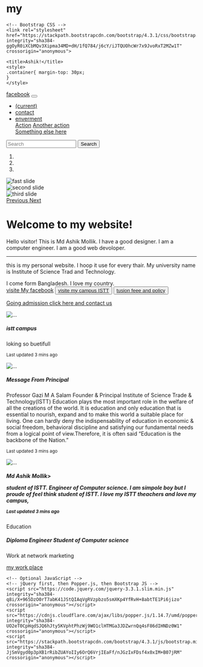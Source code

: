 # my
<!doctype html>
<html lang="en">
  <head>
    <!-- Required meta tags -->
    <meta charset="utf-8">
    <meta name="viewport" content="width=device-width, initial-scale=1, shrink-to-fit=no">

    <!-- Bootstrap CSS -->
    <link rel="stylesheet" href="https://stackpath.bootstrapcdn.com/bootstrap/4.3.1/css/bootstrap.min.css" integrity="sha384-ggOyR0iXCbMQv3Xipma34MD+dH/1fQ784/j6cY/iJTQUOhcWr7x9JvoRxT2MZw1T" crossorigin="anonymous">

    <title>Ashik!</title>
	<style>
	.container{ margin-top: 30px;
	}
	</style>
  </head>
  <body>
<nav class="navbar navbar-expand-lg navbar-dark bg-dark">
  <a class="navbar-brand" href="https://www.facebook.com/profile.php?id=100034808524165">facebook</a>
  <button class="navbar-toggler" type="button" data-toggle="collapse" data-target="#navbarSupportedContent" aria-controls="navbarSupportedContent" aria-expanded="false" aria-label="Toggle navigation">
    <span class="navbar-toggler-icon"></span>
  </button>

  <div class="collapse navbar-collapse" id="navbarSupportedContent">
    <ul class="navbar-nav mr-auto">
      <li class="nav-item active">
        <a class="nav-link" href="https://www.facebook.com/isttdhaka/"> <span class="sr-only">(current)</span></a>
      </li>
      <li class="nav-item">
        <a class="nav-link" href="https://www.facebook.com/isttdhaka/">contact</a>
      </li>
      <li class="nav-item dropdown">
        <a class="nav-link dropdown-toggle" href="http://www.infinitybd-my.com/" id="navbarDropdown" role="button" data-toggle="dropdown" aria-haspopup="true" aria-expanded="false">
         enverment
        </a>
        <div class="dropdown-menu" aria-labelledby="navbarDropdown">
          <a class="dropdown-item" href="https://www.facebook.com/isttdhaka/">Action</a>
          <a class="dropdown-item" href="https://www.facebook.com/profile.php?id=100034808524165">Another action</a>
          <div class="dropdown-divider"></div>
          <a class="dropdown-item" href="http://www.infinitybd-my.com/">Something else here</a>
        </div>
      </li>
    </ul>
    <form class="form-inline my-2 my-lg-0">
      <input class="form-control mr-sm-2" type="search" placeholder="Search" aria-label="Search">
      <button class="btn btn-outline-success my-2 my-sm-0" type="submit">Search</button>
    </form>
  </div>
</nav>
  <div id="carouselExampleIndicators" class="carousel slide" data-ride="carousel">
  <ol class="carousel-indicators">
    <li data-target="#carouselExampleIndicators" data-slide-to="0" class="active"></li>
    <li data-target="#carouselExampleIndicators" data-slide-to="1"></li>
    <li data-target="#carouselExampleIndicators" data-slide-to="2"></li>
  </ol>
  <div class="carousel-inner">
    <div class="carousel-item active">
      <img src="o.jpg" class="d-block w-100" alt="fast slide">
    </div>
    <div class="carousel-item">
      <img src="n.jpg" class="d-block w-100" alt="second slide">
    </div>
    <div class="carousel-item">
      <img src="j.jpg" class="d-block w-100" alt="third slide">
    </div>
  </div>
  <a class="carousel-control-prev" href="#carouselExampleIndicators" role="button" data-slide="prev">
    <span class="carousel-control-prev-icon" aria-hidden="true"></span>
    <span class="sr-only">Previous</span>
  </a>
  <a class="carousel-control-next" href="#carouselExampleIndicators" role="button" data-slide="next">
    <span class="carousel-control-next-icon" aria-hidden="true"></span>
    <span class="sr-only">Next</span>
  </a>
</div>
<div class="container">
  <!-- Content here -->
</div>
<div class="container">
 <div class="jumbotron">
  <h1 class="display-4">Welcome to my website!</h1>
  <p class="lead">Hello visitor! This is Md Ashik Mollik. I have a good designer. I am a computer engineer.
  I am a good web devoloper. </p>
  <hr class="my-4">
  <p>this is my personal website. I hoop it use for every thair. 
  My university name is Institute of Science Trad and Technology.</p>
  I come form Bangladesh. I love my country.<br><a href="https://www.facebook.com/profile.php?id=100034808524165">visite My facebook</a>
  <button><a href="http://istt.edu.bd/">visite my campus ISTT</a></button>
  <button><a href="http://istt.edu.bd/tution-fee"> tusion feee and policy</a></button>


  <a class="btn btn-primary btn-lg" href="https://istt.edu.bd/contact/" role="button">Going admission click here and contact us</a>
</div>
</div>
<div class="container">
  <div class="card-deck">
  <div class="card">
    <img src="4.jpg" class="card-img-top" alt="...">
    <div class="card-body">
      <h5 class="card-title">istt campus</h5>
      <p class="card-text">loking so buetifull</p>
      <p class="card-text"><small class="text-muted">Last updated 3 mins ago</small></p>
    </div>
  </div>
  <div class="card">
    <img src="2.jpg" class="card-img-top" alt="...">
    <div class="card-body">
      <h5 class="card-title">Message From Principal</h5>
      <p class="card-text">Professor Gazi M A Salam
Founder & Principal
Institute of Science Trade & Technology(ISTT)
Education plays the most important role in the welfare of all the creations of the world. It is education and only education that is essential to nourish, expand and to make this world a suitable place for living. One can hardly deny the indispensability of education in economic & social freedom, behavioral discipline and satisfying our fundamental needs from a logical point of view.Therefore, it is often said “Education is the backbone of the Nation.”</p>
      <p class="card-text"><small class="text-muted">Last updated 3 mins ago</small></p>
    </div>
  </div>
  <div class="card">
    <img src="3.jpg" class="card-img-top" alt="...">
    <div class="card-body">
      <h5 class="card-title">Md Ashik Mollik>
      <p class="card-text">student of ISTT. Engineer of Computer science.
	  I am simpole boy but I proude of feel think student of ISTT.
	  I love my ISTT theachers and love my campus, 
      <p class="card-text"><small class="text-muted">Last updated 3 mins ago</small></p>
    </div>
  </div>
</div>
</div>
<div class="container">
 <div class="card">
  <div class="card-header">
   Education
  </div>
  <div class="card-body">
    <h5 class="card-title">Diploma Engineer
	Student of Computer science</h5>
    <p class="card-text">Work at network marketing</p>
    <a href="http://www.infinitybd-my.com/" class="btn btn-primary">my work place</a>
  </div>
</div>
</div>


    <!-- Optional JavaScript -->
    <!-- jQuery first, then Popper.js, then Bootstrap JS -->
    <script src="https://code.jquery.com/jquery-3.3.1.slim.min.js" integrity="sha384-q8i/X+965DzO0rT7abK41JStQIAqVgRVzpbzo5smXKp4YfRvH+8abtTE1Pi6jizo" crossorigin="anonymous"></script>
    <script src="https://cdnjs.cloudflare.com/ajax/libs/popper.js/1.14.7/umd/popper.min.js" integrity="sha384-UO2eT0CpHqdSJQ6hJty5KVphtPhzWj9WO1clHTMGa3JDZwrnQq4sF86dIHNDz0W1" crossorigin="anonymous"></script>
    <script src="https://stackpath.bootstrapcdn.com/bootstrap/4.3.1/js/bootstrap.min.js" integrity="sha384-JjSmVgyd0p3pXB1rRibZUAYoIIy6OrQ6VrjIEaFf/nJGzIxFDsf4x0xIM+B07jRM" crossorigin="anonymous"></script>
  </body>
</html> 
